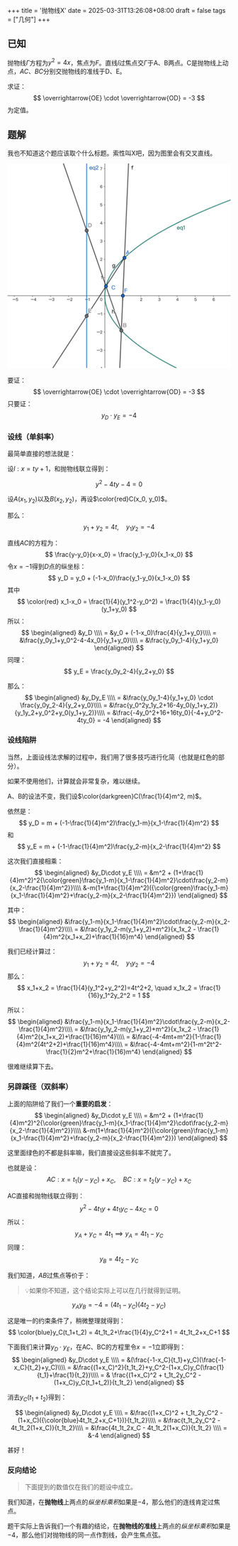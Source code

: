 +++
title = '抛物线X'
date = 2025-03-31T13:26:08+08:00
draft = false
tags = ["几何"]
+++

## 已知

抛物线$\Gamma$方程为$y^2=4x$，焦点为$F$。直线$l$过焦点交$\Gamma$于A、B两点。C是抛物线上动点，$AC$、$BC$分别交抛物线的准线于D、E。

求证：
$$
\overrightarrow{OE} \cdot \overrightarrow{OD} = -3
$$
为定值。
<!--more-->

## 题解

我也不知道这个题应该取个什么标题。索性叫X吧，因为图里会有交叉直线。

![](assets/2025-03-31-13-38-48.png)

要证：
$$
\overrightarrow{OE} \cdot \overrightarrow{OD} = -3
$$
只要证：
$$
y_D \cdot y_E = -4
$$

### 设线（单斜率）

最简单直接的想法就是：

设$l: x=ty+1$，和抛物线联立得到：

$$
y^2-4ty-4=0
$$

设$A(x_1,y_2)$以及$B(x_2,y_2)$，再设$\color{red}C(x_0, y_0)$。

那么：
$$
y_1+y_2 = 4t, \quad y_1y_2 = -4
$$

直线$AC$的方程为：
$$
\frac{y-y_0}{x-x_0} = \frac{y_1-y_0}{x_1-x_0}
$$
令$x=-1$得到$D$点的纵坐标：
$$
y_D = y_0 + (-1-x_0)\frac{y_1-y_0}{x_1-x_0}
$$
其中
$$
\color{red} x_1-x_0 = \frac{1}{4}(y_1^2-y_0^2) = \frac{1}{4}(y_1-y_0)(y_1+y_0)
$$
所以：
$$
\begin{aligned}
&y_D \\\\
= &y_0 + (-1-x_0)\frac{4}{y_1+y_0}\\\\
= &\frac{y_0y_1+y_0^2-4-4x_0}{y_1+y_0}\\\\
= &\frac{y_0y_1-4}{y_1+y_0}
\end{aligned}
$$
同理：
$$
y_E = \frac{y_0y_2-4}{y_2+y_0}
$$

那么：
$$
\begin{aligned}
&y_Dy_E \\\\
= &\frac{y_0y_1-4}{y_1+y_0} \cdot \frac{y_0y_2-4}{y_2+y_0}\\\\
= &\frac{y_0^2y_1y_2+16-4y_0(y_1+y_2)}{y_1y_2+y_0^2+y_0(y_1+y_2)}\\\\
= &\frac{-4y_0^2+16+16ty_0}{-4+y_0^2-4ty_0} = -4
\end{aligned}
$$

### 设线陷阱

当然，上面设线法求解的过程中，我们用了很多技巧进行化简（也就是红色的部分）。

如果不使用他们，计算就会非常复杂，难以继续。

A、B的设法不变，我们设$\color{darkgreen}C(\frac{1}{4}m^2, m)$。

依然是：
$$
y_D = m + (-1-\frac{1}{4}m^2)\frac{y_1-m}{x_1-\frac{1}{4}m^2}
$$
和
$$
y_E = m + (-1-\frac{1}{4}m^2)\frac{y_2-m}{x_2-\frac{1}{4}m^2}
$$

这次我们直接相乘：
$$
\begin{aligned}
&y_D\cdot y_E \\\\
= &m^2 + (1+\frac{1}{4}m^2)^2{\color{green}\frac{y_1-m}{x_1-\frac{1}{4}m^2}\cdot\frac{y_2-m}{x_2-\frac{1}{4}m^2}}\\\\
&-m(1+\frac{1}{4}m^2)({\color{green}\frac{y_1-m}{x_1-\frac{1}{4}m^2}+\frac{y_2-m}{x_2-\frac{1}{4}m^2}})
\end{aligned}
$$

其中：
$$
\begin{aligned}
&\frac{y_1-m}{x_1-\frac{1}{4}m^2}\cdot\frac{y_2-m}{x_2-\frac{1}{4}m^2}\\\\
= &\frac{y_1y_2-m(y_1+y_2)+m^2}{x_1x_2 - \frac{1}{4}m^2(x_1+x_2)+\frac{1}{16}m^4}
\end{aligned}
$$

我们已经计算过：
$$
y_1+y_2 = 4t,\quad y_1y_2=-4
$$
那么：
$$
x_1+x_2 = \frac{1}{4}(y_1^2+y_2^2)=4t^2+2, \quad x_1x_2 = \frac{1}{16}y_1^2y_2^2 = 1
$$

所以：
$$
\begin{aligned}
&\frac{y_1-m}{x_1-\frac{1}{4}m^2}\cdot\frac{y_2-m}{x_2-\frac{1}{4}m^2}\\\\
= &\frac{y_1y_2-m(y_1+y_2)+m^2}{x_1x_2 - \frac{1}{4}m^2(x_1+x_2)+\frac{1}{16}m^4}\\\\
= &\frac{-4-4mt+m^2}{1-\frac{1}{4}m^2(4t^2+2)+\frac{1}{16}m^4}\\\\
= &\frac{-4-4mt+m^2}{1-m^2t^2-\frac{1}{2}m^2+\frac{1}{16}m^4}
\end{aligned}
$$

很难继续算下去。

### 另辟蹊径（双斜率）

上面的陷阱给了我们一个**重要的启发**：
$$
\begin{aligned}
&y_D\cdot y_E \\\\
= &m^2 + (1+\frac{1}{4}m^2)^2{\color{green}\frac{y_1-m}{x_1-\frac{1}{4}m^2}\cdot\frac{y_2-m}{x_2-\frac{1}{4}m^2}}\\\\
&-m(1+\frac{1}{4}m^2)({\color{green}\frac{y_1-m}{x_1-\frac{1}{4}m^2}+\frac{y_2-m}{x_2-\frac{1}{4}m^2}})
\end{aligned}
$$

这里面绿色的不都是斜率嘛，我们直接设这些斜率不就完了。

也就是设：
$$
AC:x=t_1(y-y_C)+x_C,\quad BC:x=t_2(y-y_C)+x_C
$$

AC直接和抛物线联立得到：
$$
y^2 - 4t_1y+4t_1y_C-4x_C=0
$$
所以：
$$
y_A+y_C = 4t_1 \implies y_A = 4t_1-y_C
$$
同理：
$$
y_B = 4t_2-y_C
$$

我们知道，$AB$过焦点等价于：
> 💡如果你不知道，这个结论实际上可以在几行就得到证明。

$$
y_Ay_B = -4 = (4t_1-y_C)(4t_2-y_C)
$$

这是唯一的约束条件了，稍微整理就得到：
$$
\color{blue}y_C(t_1+t_2) = 4t_1t_2+\frac{1}{4}y_C^2+1 = 4t_1t_2+x_C+1
$$

下面我们来计算$y_D\cdot y_E$，在AC、BC的方程里令$x=-1$立即得到：
$$
\begin{aligned}
&y_D\cdot y_E \\\\
= &(\frac{-1-x_C}{t_1}+y_C)(\frac{-1-x_C}{t_2}+y_C)\\\\
= &\frac{(1+x_C)^2}{t_1t_2}+y_C^2-(1+x_C)y_C(\frac{1}{t_1}+\frac{1}{t_2})\\\\
= & \frac{(1+x_C)^2 + t_1t_2y_C^2 - (1+x_C)y_C(t_1+t_2)}{t_1t_2}
\end{aligned}
$$

消去$y_C(t_1+t_2)$得到：

$$
\begin{aligned}
&y_D\cdot y_E \\\\
= &\frac{(1+x_C)^2 + t_1t_2y_C^2 - (1+x_C)({\color{blue}4t_1t_2+x_C+1})}{t_1t_2}\\\\
= &\frac{t_1t_2y_C^2 - 4t_1t_2(1+x_C)}{t_1t_2}\\\\
= &\frac{4t_1t_2x_C - 4t_1t_2(1+x_C)}{t_1t_2} \\\\
= &-4
\end{aligned}
$$

甚好！

### 反向结论

> 下面提到的数值仅在我们的题设中成立。

我们知道，在**抛物线**上两点的*纵坐标乘积*如果是$-4$，那么他们的连线肯定过焦点。

题干实际上告诉我们一个有趣的结论，在**抛物线的准线**上两点的*纵坐标乘积*如果是$-4$，那么他们对抛物线的同一点作割线，会产生焦点弦。
